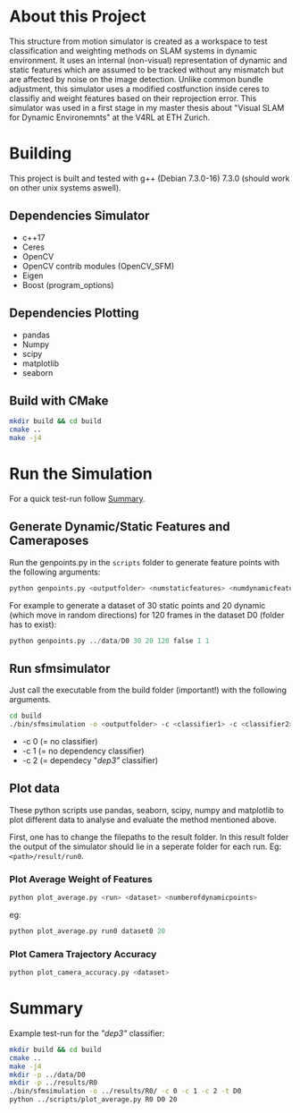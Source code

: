# About this Project
This structure from motion simulator is created as a workspace to test classification and weighting methods on SLAM systems in dynamic environment. It uses an internal (non-visual) representation of dynamic and static features which are assumed to be tracked without any mismatch but are affected by noise on the image detection. Unlike common bundle adjustment, this simulator uses a modified costfunction inside ceres to classifiy and weight features based on their reprojection error. This simulator was used in a first stage in my master thesis about "Visual SLAM for Dynamic Environemnts" at the V4RL at ETH Zurich.

# Building
This project is built and tested with g++ (Debian 7.3.0-16) 7.3.0 (should work on other unix systems aswell).

## Dependencies Simulator
- c++17
- Ceres
- OpenCV
- OpenCV contrib modules (OpenCV_SFM)
- Eigen
- Boost (program_options)

## Dependencies Plotting
- pandas
- Numpy
- scipy
- matplotlib
- seaborn

## Build with CMake
```bash
mkdir build && cd build
cmake ..
make -j4
```

# Run the Simulation
For a quick test-run follow [Summary](#summary).
## Generate Dynamic/Static Features and Cameraposes
Run the genpoints.py in the ```scripts``` folder to generate feature points with the following arguments:
```python
python genpoints.py <outputfolder> <numstaticfeatures> <numdynamicfeatures> <numframes> <movement> <startstatic> <stopstatic>
```

For example to generate a dataset of 30 static points and 20 dynamic (which move in random directions) for 120 frames in the dataset D0 (folder has to exist):
```python
python genpoints.py ../data/D0 30 20 120 false 1 1
```
## Run sfmsimulator
Just call the executable from the build folder (important!) with the following arguments.
```bash
cd build
./bin/sfmsimulation -o <outputfolder> -c <classifier1> -c <classifier2> -t <dataset1> -t <dataset2> ...
```

* -c 0 (= no classifier)
* -c 1 (= no dependency classifier)
* -c 2 (= dependecy "*dep3"* classifier)

## Plot data
These python scripts use pandas, seaborn, scipy, numpy and matplotlib to plot different data to analyse and evaluate the method mentioned above.

First, one has to change the filepaths to the result folder. In this result folder the output of the simulator should lie in a seperate folder for each run. Eg: ```<path>/result/run0```.

### Plot Average Weight of Features
```python
python plot_average.py <run> <dataset> <numberofdynamicpoints>
```
eg:
```python
python plot_average.py run0 dataset0 20
```


### Plot Camera Trajectory Accuracy
```python
python plot_camera_accuracy.py <dataset>
```

# Summary
Example test-run for the *"dep3"* classifier:
```bash
mkdir build && cd build
cmake ..
make -j4
mkdir -p ../data/D0
mkdir -p ../results/R0
./bin/sfmsimulation -o ../results/R0/ -c 0 -c 1 -c 2 -t D0
python ../scripts/plot_average.py R0 D0 20

```
